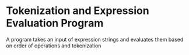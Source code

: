 # Tokenization and Expression Evaluation Program

A program takes an input of expression strings and evaluates them  based on order of operations and tokenization
